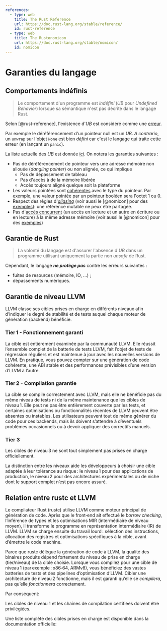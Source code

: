 ```yaml
---
references:
  - type: web
    title: The Rust Reference
    url: https://doc.rust-lang.org/stable/reference/
    id: rust-reference
  - type: web
    title: The Rustonomicon
    url: https://doc.rust-lang.org/stable/nomicon/
    id: nomicon
---
```


# Garanties du langage

## Comportements indéfinis

> Le comportement d'un programme est *indéfini* (*UB* pour *Undefined Behavior*) lorsque sa sémantique n'est 
> pas décrite dans le langage Rust.

Selon [@rust-reference], l'existence d'*UB* est considéré comme une [erreur](https://doc.rust-lang.org/reference/behavior-considered-undefined.html#r-undefined.general).

Par exemple le déréférencement d'un pointeur null est un *UB*.
*A contrario*, un `unwrap` sur l'objet `None` est bien *défini* car c'est le langage qui traite cette erreur
(en lançant un `panic`).

La liste actuelle des *UB* est donnée [ici](https://doc.rust-lang.org/reference/behavior-considered-undefined.html).
On notera les garanties suivantes :

* Pas de déréférencement de pointeur vers une adresse mémoire non allouée (*dangling pointer*) ou non alignée, ce qui implique
  * Pas de dépassement de tableau
  * Pas d'accès à de la mémoire libérée
  * Accès toujours aligné quelque soit la plateforme
* Les valeurs pointées sont [cohérentes](https://doc.rust-lang.org/reference/behavior-considered-undefined.html#r-undefined.invalid) avec le type du pointeur. Par exemple, une valeur pointée par un pointeur booléen sera l'octet 1 ou 0.
* Respect des règles d'[*aliasing*](https://doc.rust-lang.org/reference/behavior-considered-undefined.html#r-undefined.alias) (voir aussi le [@nomicon] pour des [exemples](https://doc.rust-lang.org/nomicon/aliasing.html)): une référence mutable ne peux être partagée.
* Pas d'[accès concurrent]((https://doc.rust-lang.org/reference/behavior-considered-undefined.html#r-undefined.race)) (un accès en lecture et un autre en écriture ou en lecture) à la même adresse mémoire (voir aussi le [@nomicon] pour des [exemples](https://doc.rust-lang.org/nomicon/races.html))

## Garantie de Rust

> La volonté du langage est d'assurer l'absence d'*UB* dans un programme utilisant uniquement la partie non *unsafe* de Rust.

Cependant, le langage ***ne protège pas*** contre les erreurs suivantes :

* fuites de resources (mémoire, IO, ...) ;
* dépassements numériques.

## Garantie de niveau LLVM

LLVM classe ses cibles prises en charge en différents niveaux afin d’indiquer le degré de stabilité et de tests auquel chaque moteur de génération (backend) bénéficie.

### Tier 1 - Fonctionnement garanti

La cible est entièrement examinée par la communauté LLVM. Elle réussit l’ensemble complet de la batterie de tests LLVM, fait l’objet de tests de régression réguliers et est maintenue à jour avec les nouvelles versions de LLVM. En pratique, vous pouvez compter sur une génération de code cohérente, une ABI stable et des performances prévisibles d’une version d’LLVM à l’autre.

### Tier 2 - Compilation garantie

La cible se compile correctement avec LLVM, mais elle ne bénéficie pas du même niveau de tests ni de la même maintenance que les cibles de niveau 1. Elle peut ne pas être entièrement couverte par les tests, et certaines optimisations ou fonctionnalités récentes de LLVM peuvent être absentes ou instables. Les utilisateurs peuvent tout de même générer du code pour ces backends, mais ils doivent s’attendre à d’éventuels problèmes occasionnels ou à devoir appliquer des correctifs manuels.

### Tier 3

Les cibles de niveau 3 ne sont tout simplement pas prises en charge officiellement.



La distinction entre les niveaux aide les développeurs à choisir une cible adaptée à leur tolérance au risque : le niveau 1 pour des applications de production, le niveau 2 pour des architectures expérimentales ou de niche dont le support complet n’est pas encore assuré.

## Relation entre rustc et LLVM

Le compilateur Rust (rustc) utilise LLVM comme moteur principal de génération de code. Après que le front‑end ait effectué le *borrow checking*, l’inférence de types et les optimisations MIR (intermédiaire de niveau moyen), il transforme le programme en représentation intermédiaire (IR) de LLVM. LLVM se charge ensuite du travail lourd : sélection des instructions, allocation des registres et optimisations spécifiques à la cible, avant d’émettre le code machine.

Parce que rustc délègue la génération de code à LLVM, la qualité des binaires produits dépend fortement du niveau de prise en charge (tier/niveau) de la cible choisie.
Lorsque vous compilez pour une cible de niveau 1 (par exemple : x86‑64, ARMv8), vous bénéficiez des vastes batteries de tests et des pipelines d’optimisation d’LLVM.
Cibler une architecture de niveau 2 fonctionne, mais il est garanti qu’elle se *compilera*, pas qu’elle *fonctionnera* correctement.

Par conséquent:

<div class="reco" id="LANG-ERRWRAP" type="Rule" title="Les cibles de niveau 2 ne doivent jamais être utilisées dans des systèmes critiques">
Les cibles de niveau 1 et les chaînes de compilation certifiées doivent être privilégiées.
</div>

Une liste complète des cibles prises en charge est disponible dans la documentation officielle:

[Plateform support]: https://doc.rust-lang.org/stable/rustc/platform-support.html

